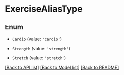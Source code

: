 # ExerciseAliasType

## Enum


* `Cardio` (value: `'cardio'`)

* `Strength` (value: `'strength'`)

* `Stretch` (value: `'stretch'`)


[[Back to API list]](../README.md#documentation-for-api-endpoints) [[Back to Model list]](../README.md#documentation-for-models) [[Back to README]](../README.md)
